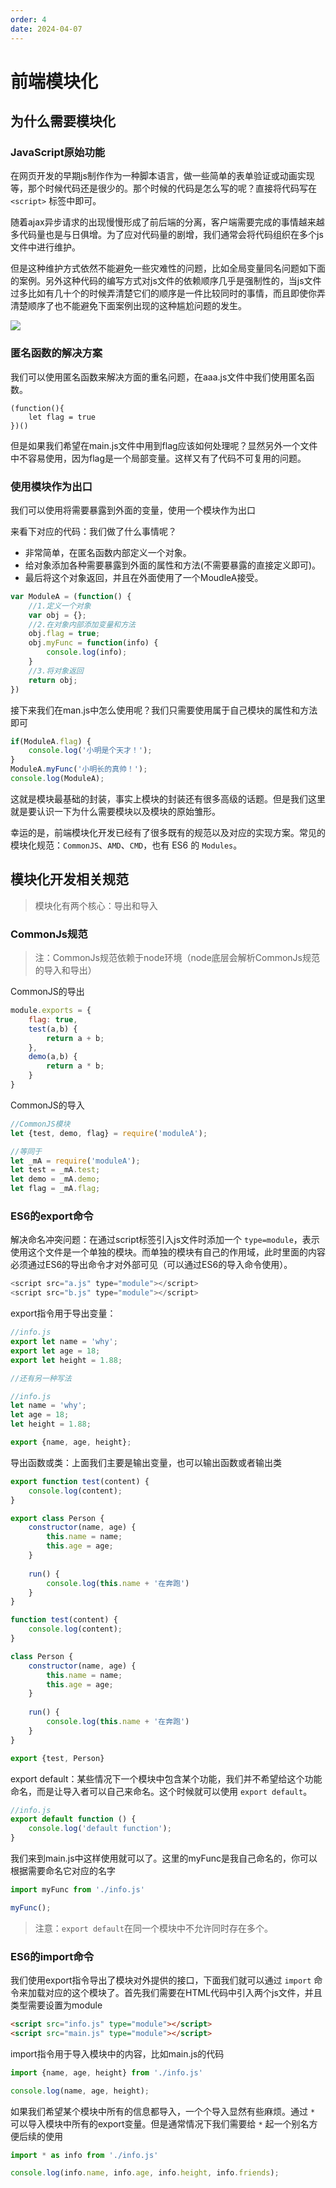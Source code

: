 ```yaml
---
order: 4
date: 2024-04-07
---
```

# 前端模块化

## 为什么需要模块化

### JavaScript原始功能

在网页开发的早期js制作作为一种脚本语言，做一些简单的表单验证或动画实现等，那个时候代码还是很少的。那个时候的代码是怎么写的呢？直接将代码写在 `<script>` 标签中即可。

随着ajax异步请求的出现慢慢形成了前后端的分离，客户端需要完成的事情越来越多代码量也是与日俱增。为了应对代码量的剧增，我们通常会将代码组织在多个js文件中进行维护。

但是这种维护方式依然不能避免一些灾难性的问题，比如全局变量同名问题如下面的案例。另外这种代码的编写方式对js文件的依赖顺序几乎是强制性的，当js文件过多比如有几十个的时候弄清楚它们的顺序是一件比较同时的事情，而且即使你弄清楚顺序了也不能避免下面案例出现的这种尴尬问题的发生。

![](./images/2214366-20201129130702118-2112739113-1706284478344-296.png)

### 匿名函数的解决方案

我们可以使用匿名函数来解决方面的重名问题，在aaa.js文件中我们使用匿名函数。

```
(function(){
	let flag = true
})()
```

但是如果我们希望在main.js文件中用到flag应该如何处理呢？显然另外一个文件中不容易使用，因为flag是一个局部变量。这样又有了代码不可复用的问题。

### 使用模块作为出口

我们可以使用将需要暴露到外面的变量，使用一个模块作为出口

来看下对应的代码：我们做了什么事情呢？

- 非常简单，在匿名函数内部定义一个对象。
- 给对象添加各种需要暴露到外面的属性和方法(不需要暴露的直接定义即可)。
- 最后将这个对象返回，并且在外面使用了一个MoudleA接受。

```javascript
var ModuleA = (function() {
	//1.定义一个对象
	var obj = {};
	//2.在对象内部添加变量和方法
	obj.flag = true;
	obj.myFunc = function(info) {
		console.log(info);
	}
	//3.将对象返回
	return obj;
})
```

接下来我们在man.js中怎么使用呢？我们只需要使用属于自己模块的属性和方法即可

```javascript
if(ModuleA.flag) {
	console.log('小明是个天才！');
}
ModuleA.myFunc('小明长的真帅！');
console.log(ModuleA);
```

这就是模块最基础的封装，事实上模块的封装还有很多高级的话题。但是我们这里就是要认识一下为什么需要模块以及模块的原始雏形。

幸运的是，前端模块化开发已经有了很多既有的规范以及对应的实现方案。常见的模块化规范：`CommonJS`、`AMD`、`CMD`，也有 ES6 的 `Modules`。

## 模块化开发相关规范

> 模块化有两个核心：导出和导入

### CommonJs规范

> 注：CommonJs规范依赖于node环境（node底层会解析CommonJs规范的导入和导出）

CommonJS的导出

```javascript
module.exports = {
    flag: true,
    test(a,b) {
        return a + b;
    },
    demo(a,b) {
        return a * b;
    }
}
```

CommonJS的导入

```javascript
//CommonJS模块
let {test, demo, flag} = require('moduleA');

//等同于
let _mA = require('moduleA');
let test = _mA.test;
let demo = _mA.demo;
let flag = _mA.flag;
```

### ES6的export命令

解决命名冲突问题：在通过script标签引入js文件时添加一个 `type=module`，表示使用这个文件是一个单独的模块。而单独的模块有自己的作用域，此时里面的内容必须通过ES6的导出命令才对外部可见（可以通过ES6的导入命令使用）。

```javascript
<script src="a.js" type="module"></script>
<script src="b.js" type="module"></script>
```

export指令用于导出变量：

```javascript
//info.js
export let name = 'why';
export let age = 18;
export let height = 1.88;

//还有另一种写法

//info.js
let name = 'why';
let age = 18;
let height = 1.88;

export {name, age, height};
```

导出函数或类：上面我们主要是输出变量，也可以输出函数或者输出类

```javascript
export function test(content) {
	console.log(content);
}

export class Person {
	constructor(name, age) {
		this.name = name;
		this.age = age;
	}
	
	run() {
		console.log(this.name + '在奔跑')
	}
}
```

```javascript
function test(content) {
	console.log(content);
}

class Person {
	constructor(name, age) {
		this.name = name;
		this.age = age;
	}
	
	run() {
		console.log(this.name + '在奔跑')
	}
}

export {test, Person}
```

export default：某些情况下一个模块中包含某个功能，我们并不希望给这个功能命名，而是让导入者可以自己来命名。这个时候就可以使用 `export default`。

```javascript
//info.js
export default function () {
	console.log('default function');
}
```

我们来到main.js中这样使用就可以了。这里的myFunc是我自己命名的，你可以根据需要命名它对应的名字

```javascript
import myFunc from './info.js'

myFunc();
```

> 注意：`export default`在同一个模块中不允许同时存在多个。

### ES6的import命令

我们使用export指令导出了模块对外提供的接口，下面我们就可以通过 `import` 命令来加载对应的这个模块了。首先我们需要在HTML代码中引入两个js文件，并且类型需要设置为module

```html
<script src="info.js" type="module"></script>
<script src="main.js" type="module"></script>
```

import指令用于导入模块中的内容，比如main.js的代码

```javascript
import {name, age, height} from './info.js'

console.log(name, age, height);
```

如果我们希望某个模块中所有的信息都导入，一个个导入显然有些麻烦。通过 `*` 可以导入模块中所有的export变量。但是通常情况下我们需要给 `*` 起一个别名方便后续的使用

```javascript
import * as info from './info.js'

console.log(info.name, info.age, info.height, info.friends);
```

